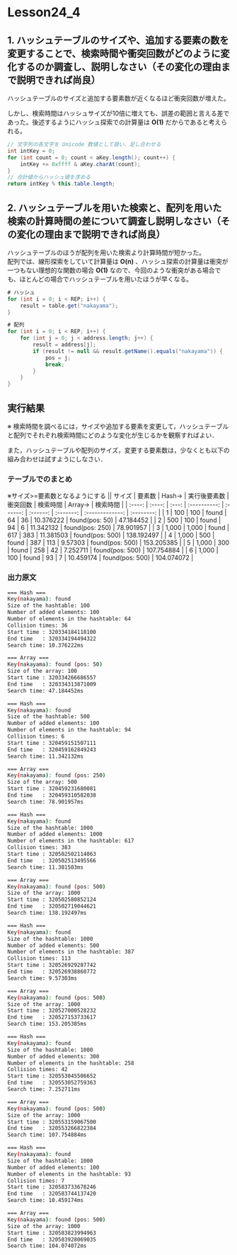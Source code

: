 # Lesson24_4
## 1. ハッシュテーブルのサイズや、追加する要素の数を変更することで、検索時間や衝突回数がどのように変化するのか調査し、説明しなさい（その変化の理由まで説明できれば尚良）

ハッシュテーブルのサイズと追加する要素数が近くなるほど衝突回数が増えた。

しかし、検索時間はハッシュサイズが10倍に増えても、誤差の範囲と言える差であった。後述するようにハッシュ探索での計算量は **O(1)** だからであると考えられる。

```java
// 文字列の各文字を Unicode 数値として扱い、足し合わせる
int intKey = 0;
for (int count = 0; count < aKey.length(); count++) {
    intKey += 0xffff & aKey.charAt(count);
}
// 合計値からハッシュ値を求める
return intKey % this.table.length;
```

## 2. ハッシュテーブルを用いた検索と、配列を用いた検索の計算時間の差について調査し説明しなさい（その変化の理由まで説明できれば尚良）

ハッシュテーブルのほうが配列を用いた検索より計算時間が短かった。<br>
配列では、線形探索をしていて計算量は **O(n)** 、ハッシュ探索の計算量は衝突が一つもない理想的な関数の場合 **O(1)** なので、今回のような衝突がある場合でも、ほとんどの場合でハッシュテーブルを用いたほうが早くなる。

```java
# ハッシュ
for (int i = 0; i < REP; i++) {
    result = table.get("nakayama");
}

# 配列
for (int i = 0; i < REP; i++) {
    for (int j = 0; j < address.length; j++) {
        result = address[j];
        if (result != null && result.getName().equals("nakayama")) {
            pos = j;
            break;
        }
    }
}
```

## 実行結果
※ 検索時間を調べるには，サイズや追加する要素を変更して，ハッシュテーブルと配列でそれぞれ検索時間にどのような変化が生じるかを観察すればよい．

また，ハッシュテーブルや配列のサイズ，変更する要素数は，少なくとも以下の組み合わせは試すようにしなさい．

### テーブルでのまとめ
※サイズ>=要素数となるようにする
|| サイズ | 要素数 | Hash→ | 実行後要素数 | 衝突回数 | 検索時間 |  Array→   |    検索時間     |
| :----: | :----: | :---: | :----------: | :------: | :------: | :-------: | :-------------: | :--------: |
|   1    |  100   |  100  |    found     |    64    |    36    | 10.376222 | found(pos: 50)  | 47.184452  |
|   2    |  500   |  100  |    found     |    94    |    6     | 11.342132 | found(pos: 250) | 78.901957  |
|   3    | 1,000  | 1,000 |    found     |   617    |   383    | 11.381503 | found(pos: 500) | 138.192497 |
|   4    | 1,000  |  500  |    found     |   387    |   113    |  9.57303  | found(pos: 500) | 153.205385 |
|   5    | 1,000  |  300  |    found     |   258    |    42    | 7.252711  | found(pos: 500) | 107.754884 |
|   6    | 1,000  |  100  |    found     |    93    |    7     | 10.459174 | found(pos: 500) | 104.074072 |

### 出力原文
```sh
=== Hash ===
Key(nakayama): found
Size of the hashtable: 100
Number of added elements: 100
Number of elements in the hashtable: 64
Collision times: 36
Start time : 320334184118100
End time   : 320334194494322
Search time: 10.376222ms

=== Array ===
Key(nakayama): found (pos: 50)
Size of the array: 100
Start time : 320334266686557
End time   : 320334313871009
Search time: 47.184452ms

=== Hash ===
Key(nakayama): found
Size of the hashtable: 500
Number of added elements: 100
Number of elements in the hashtable: 94
Collision times: 6
Start time : 320459151507111
End time   : 320459162849243
Search time: 11.342132ms

=== Array ===
Key(nakayama): found (pos: 250)
Size of the array: 500
Start time : 320459231680081
End time   : 320459310582038
Search time: 78.901957ms

=== Hash ===
Key(nakayama): found
Size of the hashtable: 1000
Number of added elements: 1000
Number of elements in the hashtable: 617
Collision times: 383
Start time : 320502502114063
End time   : 320502513495566
Search time: 11.381503ms

=== Array ===
Key(nakayama): found (pos: 500)
Size of the array: 1000
Start time : 320502580852124
End time   : 320502719044621
Search time: 138.192497ms

=== Hash ===
Key(nakayama): found
Size of the hashtable: 1000
Number of added elements: 500
Number of elements in the hashtable: 387
Collision times: 113
Start time : 320526929287742
End time   : 320526938860772
Search time: 9.57303ms

=== Array ===
Key(nakayama): found (pos: 500)
Size of the array: 1000
Start time : 320527000528232
End time   : 320527153733617
Search time: 153.205385ms

=== Hash ===
Key(nakayama): found
Size of the hashtable: 1000
Number of added elements: 300
Number of elements in the hashtable: 258
Collision times: 42
Start time : 320553045506652
End time   : 320553052759363
Search time: 7.252711ms

=== Array ===
Key(nakayama): found (pos: 500)
Size of the array: 1000
Start time : 320553159067500
End time   : 320553266822384
Search time: 107.754884ms

=== Hash ===
Key(nakayama): found
Size of the hashtable: 1000
Number of added elements: 100
Number of elements in the hashtable: 93
Collision times: 7
Start time : 320583733678246
End time   : 320583744137420
Search time: 10.459174ms

=== Array ===
Key(nakayama): found (pos: 500)
Size of the array: 1000
Start time : 320583823994963
End time   : 320583928069035
Search time: 104.074072ms

```


